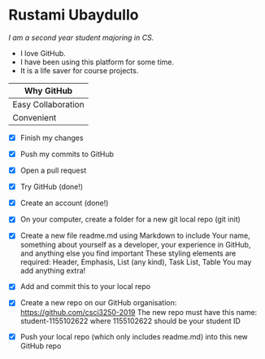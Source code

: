 # Rustami Ubaydullo

_I am a second year student majoring in CS._

* I love GitHub.
* I have been using this platform for some time.
* It is a life saver for course projects.

| Why GitHub          |
| ------------------- |
| Easy Collaboration  |
| Convenient          |

- [x] Finish my changes
- [x] Push my commits to GitHub
- [x] Open a pull request
- [x] Try GitHub (done!)
- [x]  Create an account (done!)
- [x]  On your computer, create a folder for a new git local repo (git init)
- [x]  Create a new file readme.md using Markdown to include Your name, something about yourself as a developer, your experience in GitHub, and anything else you find important These styling elements are required: Header, Emphasis, List (any kind), Task List, Table You may add anything extra!
- [x]  Add and commit this to your local repo
- [x] Create a new repo on our GitHub organisation: https://github.com/csci3250-2019 The new repo must have this name: student-1155102622 where 1155102622 should be your student ID
- [x] Push your local repo (which only includes readme.md) into this new GitHub repo

